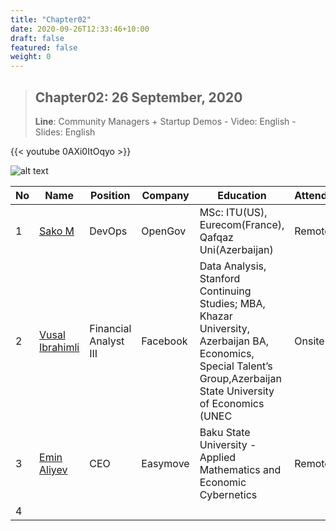 ```yaml
---
title: "Chapter02"
date: 2020-09-26T12:33:46+10:00
draft: false
featured: false
weight: 0
---
```


> ## Chapter02: 26 September, 2020
> **Line**: Community Managers + Startup Demos - Video: English - Slides: English

{{< youtube 0AXi0ItOqyo >}}



![alt text](/events/techbrains/img/techbrains_cm_2020.png)


|No| Name | Position | Company | Education | Attendance | Country |
|------|----------------------|---------|------|-----|------|------|
|1| [Sako M](https://www.linkedin.com/in/sakom/)|DevOps|OpenGov|MSc: ITU(US), Eurecom(France), Qafqaz Uni(Azerbaijan)|Remote|USA|
|2| [Vusal Ibrahimli](https://www.linkedin.com/in/vgasim/)|Financial Analyst III| Facebook|Data Analysis, Stanford Continuing Studies; MBA, Khazar University, Azerbaijan BA, Economics, Special Talent’s Group,Azerbaijan State University of Economics (UNEC |Onsite|USA|
|3| [Emin Aliyev](https://www.linkedin.com/in/eminfaliyev/)|CEO|Easymove|Baku State University - Applied Mathematics and Economic Cybernetics|Remote|USA|
|4| 
